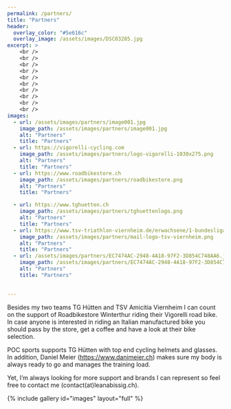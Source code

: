 ```yaml
---
permalink: /partners/
title: "Partners"
header:
  overlay_color: "#5e616c"
  overlay_image: /assets/images/DSC03285.jpg
excerpt: >
    <br />
    <br />
    <br />
    <br />
    <br />
    <br />
    <br />
    <br />
    <br />
    <br />
images:
  - url: /assets/images/partners/image001.jpg
    image_path: /assets/images/partners/image001.jpg
    alt: "Partners"
    title: "Partners"    
  - url: https://vigorelli-cycling.com
    image_path: /assets/images/partners/logo-vigorelli-1030x275.png
    alt: "Partners"
    title: "Partners"  
  - url: https://www.roadbikestore.ch
    image_path: /assets/images/partners/roadbikestore.png
    alt: "Partners"
    title: "Partners" 

  - url: https://www.tghuetten.ch
    image_path: /assets/images/partners/tghuettenlogo.png
    alt: "Partners"
    title: "Partners" 
  - url: https://www.tsv-triathlon-viernheim.de/erwachsene/1-bundesliga-damen/
    image_path: /assets/images/partners/mail-logo-tsv-viernheim.png
    alt: "Partners"
    title: "Partners" 
  - url: /assets/images/partners/EC7474AC-2948-4A18-97F2-3D854C748AA6.jpg
    image_path: /assets/images/partners/EC7474AC-2948-4A18-97F2-3D854C748AA6.jpg
    alt: "Partners"
    title: "Partners" 

    
---
```



Besides my two teams TG Hütten and TSV Amicitia Viernheim I can count on the support of Roadbikestore Winterthur riding their Vigorelli road bike. In case anyone is interested in riding an Italian manufactured bike you should pass by the store, get a coffee and have a look at their bike selection.

POC sports supports TG Hütten with top end cycling helmets and glasses. In addition, Daniel Meier (https://www.danimeier.ch) makes sure my body is always ready to go and manages the training load.

Yet, I’m always looking for more support and brands I can represent so feel free to contact me (contact(at)leanabissig.ch).



{% include gallery id="images" layout="full" %}
